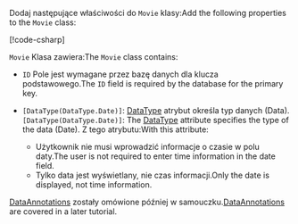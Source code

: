 <!-- THIS INCLUDE USED BY MVC AND RP -->
<span data-ttu-id="a8b9e-101">Dodaj następujące właściwości do `Movie` klasy:</span><span class="sxs-lookup"><span data-stu-id="a8b9e-101">Add the following properties to the `Movie` class:</span></span>

[!code-csharp[](~/tutorials/razor-pages/razor-pages-start/sample/RazorPagesMovie22/Models/Movie.cs?name=snippet1)]

<span data-ttu-id="a8b9e-102">`Movie` Klasa zawiera:</span><span class="sxs-lookup"><span data-stu-id="a8b9e-102">The `Movie` class contains:</span></span>

* <span data-ttu-id="a8b9e-103">`ID` Pole jest wymagane przez bazę danych dla klucza podstawowego.</span><span class="sxs-lookup"><span data-stu-id="a8b9e-103">The `ID` field is required by the database for the primary key.</span></span>
* <span data-ttu-id="a8b9e-104">`[DataType(DataType.Date)]`:  [DataType](/dotnet/api/microsoft.aspnetcore.mvc.dataannotations.internal.datatypeattributeadapter) atrybut określa typ danych (Data).</span><span class="sxs-lookup"><span data-stu-id="a8b9e-104">`[DataType(DataType.Date)]`:  The [DataType](/dotnet/api/microsoft.aspnetcore.mvc.dataannotations.internal.datatypeattributeadapter) attribute specifies the type of the data (Date).</span></span> <span data-ttu-id="a8b9e-105">Z tego atrybutu:</span><span class="sxs-lookup"><span data-stu-id="a8b9e-105">With this attribute:</span></span>

  * <span data-ttu-id="a8b9e-106">Użytkownik nie musi wprowadzić informacje o czasie w polu daty.</span><span class="sxs-lookup"><span data-stu-id="a8b9e-106">The user is not required to enter time information in the date field.</span></span>
  * <span data-ttu-id="a8b9e-107">Tylko data jest wyświetlany, nie czas informacji.</span><span class="sxs-lookup"><span data-stu-id="a8b9e-107">Only the date is displayed, not time information.</span></span>

<span data-ttu-id="a8b9e-108">[DataAnnotations](/dotnet/api/system.componentmodel.dataannotations) zostały omówione później w samouczku.</span><span class="sxs-lookup"><span data-stu-id="a8b9e-108">[DataAnnotations](/dotnet/api/system.componentmodel.dataannotations) are covered in a later tutorial.</span></span>